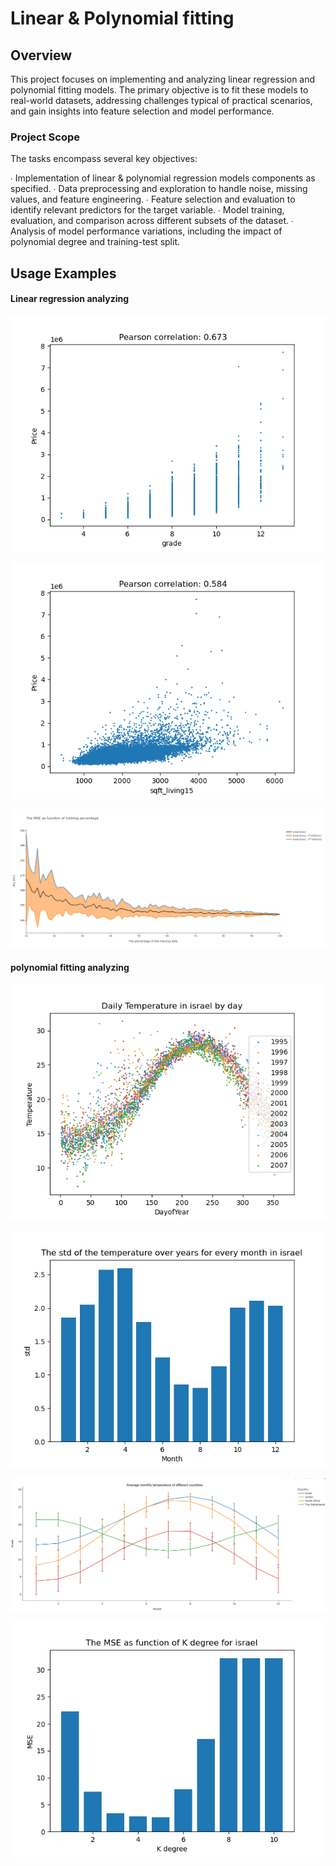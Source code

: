 # Linear & Polynomial fitting
## Overview

This project focuses on implementing and analyzing linear regression and polynomial fitting models.
The primary objective is to fit these models to real-world datasets, addressing challenges typical of practical scenarios,
and gain insights into feature selection and model performance.

### Project Scope

The tasks encompass several key objectives:

∙ Implementation of linear & polynomial regression models components as specified.
∙ Data preprocessing and exploration to handle noise, missing values, and feature engineering.
∙ Feature selection and evaluation to identify relevant predictors for the target variable.
∙ Model training, evaluation, and comparison across different subsets of the dataset.
∙ Analysis of model performance variations, including the impact of polynomial degree and training-test split.


## Usage Examples
#### Linear regression analyzing

![Alt Text](examples/grade_Price_cor.png)

![Alt Text](examples/sqft_living15_Price_cor.png)

![Alt Text](examples/mse_precentage.png)






#### polynomial fitting analyzing

![Alt Text](examples/daily_temp_in_israel.png)


![Alt Text](examples/std_of_temp_over_years_in_israel.png)

![Alt Text](examples/average_temp_for_countries.png)

![Alt Text](examples/mse_over_k.png)


